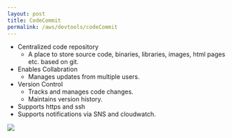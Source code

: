 ```yaml
---
layout: post
title: CodeCommit
permalink: /aws/devtools/codeCommit
---
```


- Centralized code repository
  - A place to store source code, binaries, libraries, images, html pages etc. based on git.
- Enables Collabration
  - Manages updates from multiple users.
- Version Control
  - Tracks and manages code changes.
  - Maintains version history.
- Supports https and ssh
- Supports notifications via SNS and cloudwatch.

![]({{site.cdn}}/aws/dev-theory/codeCommit.png)